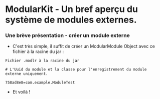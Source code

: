 # ModularKit - Un bref aperçu du système de modules externes.

### Une brève présentation - créer un module externe

- C'est très simple, il suffit de créer un ModularModule Object avec ce fichier à la racine du jar :

``Fichier .modlr à la racine du jar``
```
# L'Uuid du module et la classe pour l'enregistrement du module externe uniquement.

758ad8e8=com.example.ModuleTest
```

- Et voilà !